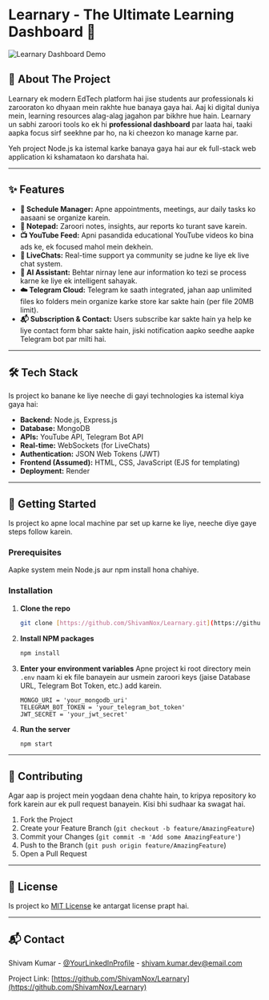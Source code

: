 # Learnary - The Ultimate Learning Dashboard 🚀

![Learnary Dashboard Demo](https://i.imgur.com/your-demo-gif-url.gif)

## 🌟 About The Project

Learnary ek modern EdTech platform hai jise students aur professionals ki zarooraton ko dhyaan mein rakhte hue banaya gaya hai. Aaj ki digital duniya mein, learning resources alag-alag jagahon par bikhre hue hain. Learnary un sabhi zaroori tools ko ek hi **professional dashboard** par laata hai, taaki aapka focus sirf seekhne par ho, na ki cheezon ko manage karne par.

Yeh project Node.js ka istemal karke banaya gaya hai aur ek full-stack web application ki kshamataon ko darshata hai.

---

## ✨ Features

* **📅 Schedule Manager:** Apne appointments, meetings, aur daily tasks ko aasaani se organize karein.
* **📝 Notepad:** Zaroori notes, insights, aur reports ko turant save karein.
* **📺 YouTube Feed:** Apni pasandida educational YouTube videos ko bina ads ke, ek focused mahol mein dekhein.
* **💬 LiveChats:** Real-time support ya community se judne ke liye ek live chat system.
* **🤖 AI Assistant:** Behtar nirnay lene aur information ko tezi se process karne ke liye ek intelligent sahayak.
* **☁️ Telegram Cloud:** Telegram ke saath integrated, jahan aap unlimited files ko folders mein organize karke store kar sakte hain (per file 20MB limit).
* **📬 Subscription & Contact:** Users subscribe kar sakte hain ya help ke liye contact form bhar sakte hain, jiski notification aapko seedhe aapke Telegram bot par milti hai.

---

## 🛠️ Tech Stack

Is project ko banane ke liye neeche di gayi technologies ka istemal kiya gaya hai:

* **Backend:** Node.js, Express.js
* **Database:** MongoDB
* **APIs:** YouTube API, Telegram Bot API
* **Real-time:** WebSockets (for LiveChats)
* **Authentication:** JSON Web Tokens (JWT)
* **Frontend (Assumed):** HTML, CSS, JavaScript (EJS for templating)
* **Deployment:** Render

---

## 🚀 Getting Started

Is project ko apne local machine par set up karne ke liye, neeche diye gaye steps follow karein.

### **Prerequisites**
Aapke system mein Node.js aur npm install hona chahiye.

### **Installation**

1.  **Clone the repo**
    ```sh
    git clone [https://github.com/ShivamNox/Learnary.git](https://github.com/ShivamNox/Learnary.git)
    ```
2.  **Install NPM packages**
    ```sh
    npm install
    ```
3.  **Enter your environment variables**
    Apne project ki root directory mein `.env` naam ki ek file banayein aur usmein zaroori keys (jaise Database URL, Telegram Bot Token, etc.) add karein.
    ```
    MONGO_URI = 'your_mongodb_uri'
    TELEGRAM_BOT_TOKEN = 'your_telegram_bot_token'
    JWT_SECRET = 'your_jwt_secret'
    ```
4.  **Run the server**
    ```sh
    npm start
    ```

---

## 🤝 Contributing

Agar aap is project mein yogdaan dena chahte hain, to kripya repository ko fork karein aur ek pull request banayein. Kisi bhi sudhaar ka swagat hai.

1.  Fork the Project
2.  Create your Feature Branch (`git checkout -b feature/AmazingFeature`)
3.  Commit your Changes (`git commit -m 'Add some AmazingFeature'`)
4.  Push to the Branch (`git push origin feature/AmazingFeature`)
5.  Open a Pull Request

---

## 📄 License

Is project ko [MIT License](https://choosealicense.com/licenses/mit/) ke antargat license prapt hai.

---

## 📬 Contact

Shivam Kumar - [@YourLinkedInProfile](https://linkedin.com/in/your-linkedin-username) - shivam.kumar.dev@email.com

Project Link: [https://github.com/ShivamNox/Learnary](https://github.com/ShivamNox/Learnary)

